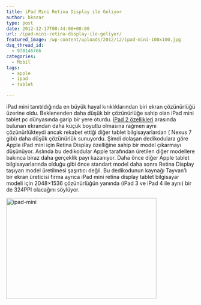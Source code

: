 ```yaml
---
title: iPad Mini Retina Display ile Geliyor
author: bkazar
type: post
date: 2012-12-17T00:44:08+00:00
url: /ipad-mini-retina-display-ile-geliyor/
featured_image: /wp-content/uploads/2012/12/ipad-mini-100x100.jpg
dsq_thread_id:
  - 978146766
categories:
  - Mobil
tags:
  - apple
  - ipad
  - tablet

---
```

iPad mini tanıtıldığında en büyük hayal kırıklıklarından biri ekran çözünürlüğü üzerine oldu. Beklenenden daha düşük bir çözünürlüğe sahip olan iPad mini tablet pc dünyasında garip bir yere oturdu. [iPad 2 özellikleri][1] arasında bulunan ekrandan daha küçük boyutlu olmasına rağmen aynı çözünürlükteydi ancak rekabet ettiği diğer tablet bilgisayarlardan ( Nexus 7 gibi) daha düşük çözünürlük sunuyordu. Şimdi dolaşan dedikodulara göre Apple iPad mini için Retina Display özelliğine sahip bir model çıkarmayı düşünüyor. Aslında bu dedikodular Apple tarafından üretilen diğer modellere bakınca biraz daha gerçeklik payı kazanıyor. Daha önce diğer Apple tablet bilgisayarlarında olduğu gibi önce standart model daha sonra Retina Display taşıyan model üretilmesi şaşırtıcı değil. Bu dedikodunun kaynağı Tayvan’lı bir ekran üreticisi firma ayrıca iPad mini retina display tablet bilgisayar modeli için 2048&#215;1536 çözünürlüğün yanında (iPad 3 ve iPad 4 ile aynı) bir de 324PPI olacağını söylüyor.

<img class="aligncenter size-large wp-image-9929" alt="ipad-mini" src="https://www.murekkep.org/wp-content/uploads/2012/12/ipad-mini-400x268.jpg" width="400" height="268" srcset="https://www.murekkep.org/wp-content/uploads/2012/12/ipad-mini-400x268.jpg 400w, https://www.murekkep.org/wp-content/uploads/2012/12/ipad-mini-50x33.jpg 50w, https://www.murekkep.org/wp-content/uploads/2012/12/ipad-mini-125x83.jpg 125w, https://www.murekkep.org/wp-content/uploads/2012/12/ipad-mini-298x200.jpg 298w, https://www.murekkep.org/wp-content/uploads/2012/12/ipad-mini-300x200.jpg 300w, https://www.murekkep.org/wp-content/uploads/2012/12/ipad-mini-454x305.jpg 454w, https://www.murekkep.org/wp-content/uploads/2012/12/ipad-mini.jpg 635w" sizes="(max-width: 400px) 100vw, 400px" />

 [1]: https://www.murekkep.org/apple-ipad-2-ozellikleri-5112